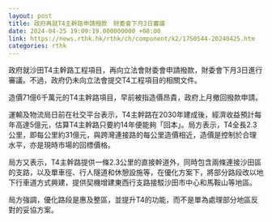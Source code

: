 ```yaml
---
layout: post
title: 政府再就T4主幹路申請撥款　財委會下月3日審議
date: 2024-04-25 19:09:19.000000000 +08:00
link: https://news.rthk.hk/rthk/ch/component/k2/1750544-20240425.htm
categories: rthk
---
```


政府就沙田T4主幹路工程項目，再向立法會財委會申請撥款，財委會下月3日進行審議。不過，政府仍未向立法會提交T4工程項目的相關文件。

造價71億6千萬元的T4主幹路項目，早前被指造價昂貴，政府上月撤回撥款申請。

運輸及物流局日前在社交平台表示，T4主幹路在2030年建成後，經濟收益預計每年高達5億元，估算T4主幹路只要約14年便能夠「回本」。局方表示，T4全長2.3公里，即每公里約31億元，與跨灣連接路的每公里造價相近，造價是控制於合理水平，亦是現時市場的回標價格。

局方又表示，T4主幹路提供一條2.3公里的直接幹道外，同時包含兩條連接沙田區的支路，以及單車徑、行人隧道和休憩設施等，在優化方案下，將部分路段改以地下行車道方式興建，提供契機增建東西行支路接駁沙田市中心和馬鞍山等地區。

局方強調，優化路段是惠及整區，並提升T4的功能，而不是單為處理部分地區反對的妥協方案。
